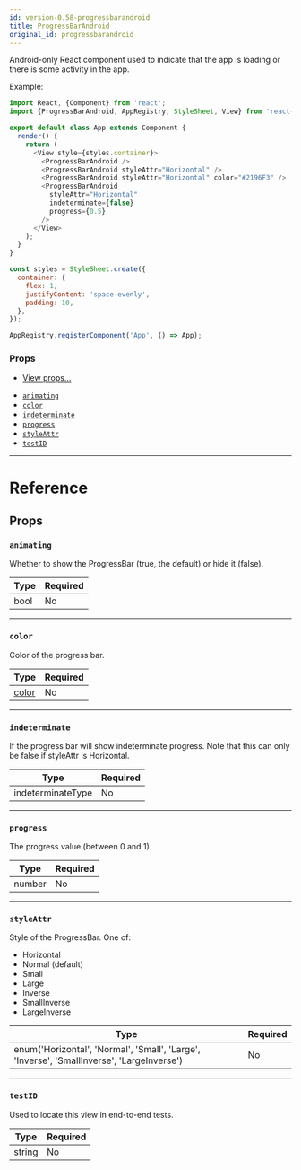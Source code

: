 ```yaml
---
id: version-0.58-progressbarandroid
title: ProgressBarAndroid
original_id: progressbarandroid
---
```


Android-only React component used to indicate that the app is loading or there is some activity in the app.

Example:

```javascript
import React, {Component} from 'react';
import {ProgressBarAndroid, AppRegistry, StyleSheet, View} from 'react-native';

export default class App extends Component {
  render() {
    return (
      <View style={styles.container}>
        <ProgressBarAndroid />
        <ProgressBarAndroid styleAttr="Horizontal" />
        <ProgressBarAndroid styleAttr="Horizontal" color="#2196F3" />
        <ProgressBarAndroid
          styleAttr="Horizontal"
          indeterminate={false}
          progress={0.5}
        />
      </View>
    );
  }
}

const styles = StyleSheet.create({
  container: {
    flex: 1,
    justifyContent: 'space-evenly',
    padding: 10,
  },
});

AppRegistry.registerComponent('App', () => App);
```

### Props

* [View props...](view.md#props)

- [`animating`](progressbarandroid.md#animating)
- [`color`](progressbarandroid.md#color)
- [`indeterminate`](progressbarandroid.md#indeterminate)
- [`progress`](progressbarandroid.md#progress)
- [`styleAttr`](progressbarandroid.md#styleattr)
- [`testID`](progressbarandroid.md#testid)

---

# Reference

## Props

### `animating`

Whether to show the ProgressBar (true, the default) or hide it (false).

| Type | Required |
| ---- | -------- |
| bool | No       |

---

### `color`

Color of the progress bar.

| Type               | Required |
| ------------------ | -------- |
| [color](colors.md) | No       |

---

### `indeterminate`

If the progress bar will show indeterminate progress. Note that this can only be false if styleAttr is Horizontal.

| Type              | Required |
| ----------------- | -------- |
| indeterminateType | No       |

---

### `progress`

The progress value (between 0 and 1).

| Type   | Required |
| ------ | -------- |
| number | No       |

---

### `styleAttr`

Style of the ProgressBar. One of:

* Horizontal
* Normal (default)
* Small
* Large
* Inverse
* SmallInverse
* LargeInverse

| Type                                                                                      | Required |
| ----------------------------------------------------------------------------------------- | -------- |
| enum('Horizontal', 'Normal', 'Small', 'Large', 'Inverse', 'SmallInverse', 'LargeInverse') | No       |

---

### `testID`

Used to locate this view in end-to-end tests.

| Type   | Required |
| ------ | -------- |
| string | No       |
